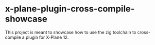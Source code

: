 # x-plane-plugin-cross-compile-showcase
This project is meant to showcase how to use the zig toolchain to cross-compile a plugin for X-Plane 12. 
